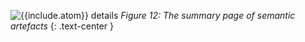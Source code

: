 ![{{include.atom}} details]({{site.figures_link}}/{{page.portal}}/Figure12.png)
_Figure 12: The summary page of semantic artefacts_
{: .text-center }